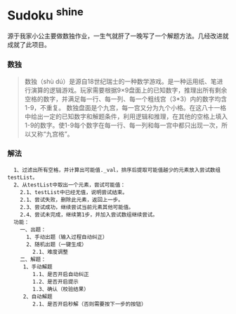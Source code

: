 # Sudoku <sup>shine</sup>

源于我家小公主要做数独作业，一生气就肝了一晚写了一个解题方法。几经改进就成就了此项目。
### 数独
>数独（shù dú）是源自18世纪瑞士的一种数学游戏。是一种运用纸、笔进行演算的逻辑游戏。玩家需要根据9×9盘面上的已知数字，推理出所有剩余空格的数字，并满足每一行、每一列、每一个粗线宫（3*3）内的数字均含1-9，不重复。
数独盘面是个九宫，每一宫又分为九个小格。在这八十一格中给出一定的已知数字和解题条件，利用逻辑和推理，在其他的空格上填入1-9的数字。使1-9每个数字在每一行、每一列和每一宫中都只出现一次，所以又称“九宫格”。

### 解法
```
  1、过滤出所有空格，并计算出可能值._val，排序后提取可能值越少的元素放入尝试数组testList。
  2、从testList中取出一个元素，尝试可能值：
    2.1、testList中已经无值，说明尝试结束。
    2.1、尝试失败，删除此元素，返回上一步。
    2.3、尝试成功，继续尝试当前元素其他可能值。
    2.4、尝试未完成，继续第1步，并加入尝试数组继续尝试。
  功能：
    一、出题：
      1、手动出题（输入过程自动纠正）
      2、随机出题（一键生成）
        2.1、难度调整
    二、解题：
     1、手动解题
        1.1、是否开启自动纠正
        1.2、是否开启提示
        1.3、确认（校验结果）
     2、自动解题
        2.1、是否开启秒解（否则需要按下一步的按钮）
```